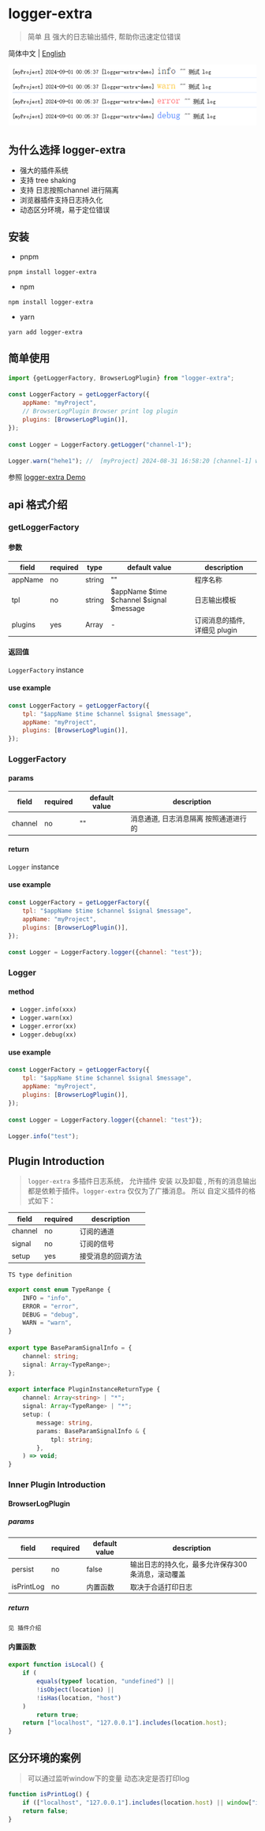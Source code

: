 # logger-extra

> 简单 且 强大的日志输出插件, 帮助你迅速定位错误

简体中文 | [English](https://github.com/a572251465/fast-logger/blob/main/README.md)

![base.png](imgs/base.png)

## 为什么选择 logger-extra

- 强大的插件系统
- 支持 tree shaking
- 支持 日志按照channel 进行隔离
- 浏览器插件支持日志持久化
- 动态区分环境，易于定位错误

## 安装

- pnpm

```shell
pnpm install logger-extra
```

- npm

```shell
npm install logger-extra
```

- yarn

```shell
yarn add logger-extra
```

## 简单使用

```javascript
import {getLoggerFactory, BrowserLogPlugin} from "logger-extra";

const LoggerFactory = getLoggerFactory({
    appName: "myProject",
    // BrowserLogPlugin Browser print log plugin 
    plugins: [BrowserLogPlugin()],
});

const Logger = LoggerFactory.getLogger("channel-1");

Logger.warn("hehe1"); //  [myProject] 2024-08-31 16:58:20 [channel-1] warn hehe1
```

参照 [logger-extra Demo](https://gitee.com/li_haohao_1/logger-extra-demo)

## api 格式介绍

### getLoggerFactory

#### 参数

| field   | required | type            | default value                            | description         |
|---------|----------|-----------------|------------------------------------------|---------------------|
| appName | no       | string          | ""                                       | 程序名称                |
| tpl     | no       | string          | $appName $time $channel $signal $message | 日志输出模板              |
| plugins | yes      | Array<Function> | -                                        | 订阅消息的插件, 详细见 plugin |

#### 返回值

`LoggerFactory` instance

#### use example

```javascript
const LoggerFactory = getLoggerFactory({
    tpl: "$appName $time $channel $signal $message",
    appName: "myProject",
    plugins: [BrowserLogPlugin()],
});
```

### LoggerFactory

#### params

| field   | required | default value | description          |
|---------|----------|---------------|----------------------|
| channel | no       | ""            | 消息通道, 日志消息隔离 按照通道进行的 |

#### return

`Logger` instance

#### use example

```javascript
const LoggerFactory = getLoggerFactory({
    tpl: "$appName $time $channel $signal $message",
    appName: "myProject",
    plugins: [BrowserLogPlugin()],
});

const Logger = LoggerFactory.logger({channel: "test"});
```

### Logger

#### method

- `Logger.info(xxx)`
- `Logger.warn(xx)`
- `Logger.error(xx)`
- `Logger.debug(xx)`

#### use example

```javascript
const LoggerFactory = getLoggerFactory({
    tpl: "$appName $time $channel $signal $message",
    appName: "myProject",
    plugins: [BrowserLogPlugin()],
});

const Logger = LoggerFactory.logger({channel: "test"});

Logger.info("test");
```

## Plugin Introduction

> `logger-extra` 多插件日志系统， 允许插件 安装 以及卸载
> , 所有的消息输出都是依赖于插件。`logger-extra` 仅仅为了广播消息。
> 所以 自定义插件的格式如下：

| field   | required | description |
|---------|----------|-------------|
| channel | no       | 订阅的通道       |
| signal  | no       | 订阅的信号       |
| setup   | yes      | 接受消息的回调方法   |

`TS type definition`

```typescript
export const enum TypeRange {
    INFO = "info",
    ERROR = "error",
    DEBUG = "debug",
    WARN = "warn",
}

export type BaseParamSignalInfo = {
    channel: string;
    signal: Array<TypeRange>;
};

export interface PluginInstanceReturnType {
    channel: Array<string> | "*";
    signal: Array<TypeRange> | "*";
    setup: (
        message: string,
        params: BaseParamSignalInfo & {
            tpl: string;
        },
    ) => void;
}
```

### Inner Plugin Introduction

#### BrowserLogPlugin

##### params

| field      | required | default value | description                |
|------------|----------|---------------|----------------------------|
| persist    | no       | false         | 输出日志的持久化，最多允许保存300条消息，滚动覆盖 |
| isPrintLog | no       | 内置函数          | 取决于合适打印日志                  |

##### return

`见 插件介绍`

#### 内置函数

```typescript
export function isLocal() {
    if (
        equals(typeof location, "undefined") ||
        !isObject(location) ||
        !isHas(location, "host")
    )
        return true;
    return ["localhost", "127.0.0.1"].includes(location.host);
}
```

## 区分环境的案例

> 可以通过监听window下的变量 动态决定是否打印log

```javascript
function isPrintLog() {
    if (["localhost", "127.0.0.1"].includes(location.host) || window["isPrintLog"] == 1) return true;
    return false;
}
```